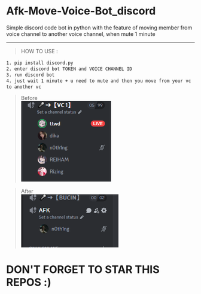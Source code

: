 # Afk-Move-Voice-Bot_discord
Simple discord code bot in python with the feature of moving member from voice channel to another voice channel, when mute 1 minute 

---
> HOW TO USE : </br>
```
1. pip install discord.py
2. enter discord bot TOKEN and VOICE CHANNEL ID
3. run discord bot
4. just wait 1 minute + u need to mute and then you move from your vc to another vc
```
> Before </br>
![image img](/example1.png) </br>

> After </br>
![image img](/example2.png) </br>

# DON'T FORGET TO STAR THIS REPOS :)

